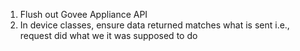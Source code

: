 1. Flush out Govee Appliance API
2. In device classes, ensure data returned matches what is sent i.e., request did what we it was supposed to do